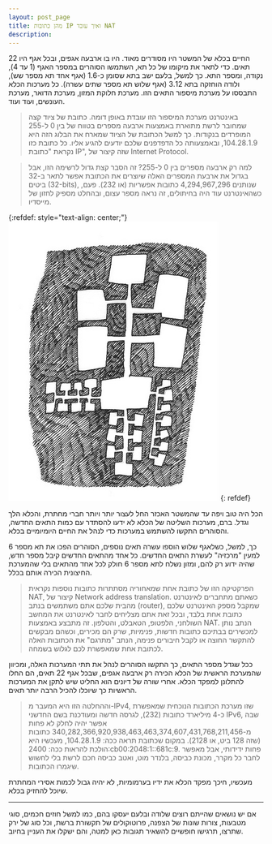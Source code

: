 ```yaml
---
layout: post_page
title: מהן כתובות IP ואיך עובד NAT
description: 
---
```


החיים בכלא של המשטר היו מסודרים מאוד. היו בו ארבעה אגפים, ובכל אגף היו 22 תאים. כדי לתאר את מיקומו של כל תא, השתמשו הסוהרים במספר האגף (1 עד 4), נקודה, ומספר התא. כך למשל, בלעם ישב בתא שסומן כ-1.6 (אגף אחד תא מספר שש), ולודה הוחזקה בתא 3.12 (אגף שלוש תא מספר שתים עשרה). כל מערכות הכלא התבססו על מערכת מיספור התאים הזו. מערכת חלוקת המזון, מערכת הדואר, מערכת העונשים, ועוד ועוד.

> באינטרנט מערכת המיספור הזו עובדת באופן דומה. כתובת של ציוד קצה שמחובר לרשת מתוארת באמצעות ארבעה מספרים בטווח של בין 0 ל-255 המופרדים בנקודות. כך למשל הכתובת של הציוד שמארח את הבלוג הזה היא 104.28.1.9, ובאמצעותה כל הדפדפנים שלכם יודעים להגיע אליו. כל כתובת כזו נקראת "כתובת IP", שזה קיצור של Internet Protocol.

> למה רק ארבעה מספרים בין 0 ל-255? זה הסבר קצת גדול לרשימה הזו, אבל בגדול את ארבעת המספרים האלה שיוצרים את הכתובת אפשר לתאר ב-32 ביטים (32-bits), שנותנים 4,294,967,296 כתובות אפשריות (או 232). פעם, כשהאינטרנט עוד היה בחיתולים, זה נראה מספר עצום, ובהחלט מספיק לחזון של מייסדיו.

{:refdef: style="text-align: center;"}
![NAT](/img/2018-05-06-01.jpg)
{: refdef}

הכל היה טוב ויפה עד שהמשטר האכזר החל לעצור יותר ויותר חברי מחתרת, והכלא הלך וגדל. ברם, מערכות השליטה של הכלא לא ידעו להסתדר עם כמות התאים החדשה, והסוהרים התקשו להשתמש במערכות כדי לנהל את החיים היומיומיים בכלא.

כך, למשל, כשלאגף שלוש הוספו עשרה תאים נוספים, הסוהרים הפכו את תא מספר 6 למעין "מרכזיה" לעשרת התאים החדשים. כל אחד מהתאים החדשים קיבל מספר חדש, שהיה ידוע רק להם, ומזון נשלח לתא מספר 6 חולק לכל אחד מהתאים בלי שהמערכת החיצונית הכירה אותם בכלל.

> הפרקטיקה הזו של כתובת אחת שמאחוריה מסתתרות כתובות נוספות נקראית NAT, קיצור של Network address translation. כשאתם מתחברים לאינטרנט מהבית שלכם אתם משתמשים בנתב (router), שמקבל מספק האינטרנט שלכם כתובת אחת בלבד, ובכל זאת אתם מצליחים לחבר לאינטרנט את המחשב השולחני, הלפטופ, הטאבלט, והטלפון. זה מתבצע באמצעות NAT. הנתב נותן למכשירים בבתיכם כתובות חדשות, פנימיות, שרק הם מכירים, וכשהם מבקשים להתקשר החוצה או לקבל חיבורים פנימה, הנתב "מתרגם" את הכתובות האלה לכתובת אחת שמאפשרת לכם לגלוש בשמחה.

ככל שגדל מספר התאים, כך התקשו הסוהרים לנהל את תתי המערכות האלה, ומכיוון שהמערכת הראשית של הכלא הכירה רק ארבעה אגפים, שבכל אגף 22 תאים, הם החלו להתלונן למפקד הכלא. אחרי שורה של דיונים הוא החליט שיש לתקן את המערכות הראשיות כך שיוכלו להכיל הרבה יותר תאים.

> וההחלטה הזו היא המעבר מ-IPv4, שזו מערכת הכתובות הנוכחית שמאפשרת כ-4 מיליארד כתובות (232), לגרסה חדשה ומעודכנת בשם החדשני IPv6, שבה אפשר יהיה לחלק לא פחות מ-340,282,366,920,938,463,463,374,607,431,768,211,456 כתובות (שזה 128 ביט, או 2128). במקום שכתובת תראה ככה: 104.28.1.9, מעכשיו היא הולכת להראות ככה: 2400:cb00:2048:1::681c:9. פחות ידידותי, אבל מאפשר לחבר כל מקרר, מכונת כביסה, בלנדר מוט, ואטב כביסה חכם לרשת בלי לחשוש שיגמרו הכתובות.

מעכשיו, חיכך מפקד הכלא את ידיו בערמומיות, לא יהיה גבול לכמות אסירי המחתרת שיוכל להחזיק בכלא.

---

אם יש נושאים שהייתם רוצים שלודה ובלעם יעסקו בהם, כמו למשל חוזים חכמים, סוגי מטבעות, צורות שונות של הצפנה, פרוטוקולים של תקשורת ברשת, וכל סוג של ירק שתרצו, תרגישו חופשיים להשאיר תגובות כאן למטה, והם ישקלו את העניין בחיוב.





